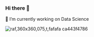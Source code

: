 ### Hi there 👋

🔭 I’m currently working on Data Science

![raf,360x360,075,t,fafafa ca443f4786](https://github.com/AKesh92/AKesh92/assets/163046821/9a3b548f-3be0-4fd9-8523-633be51e42b1)



<!--
**AKesh92/AKesh92** is a ✨ _special_ ✨ repository because its `README.md` (this file) appears on your GitHub profile.

Here are some ideas to get you started:

- 🔭 I’m currently working on ...
- 🌱 I’m currently learning ...
- 👯 I’m looking to collaborate on ...
- 🤔 I’m looking for help with ...
- 💬 Ask me about ...
- 📫 How to reach me: ...
- 😄 Pronouns: ...
- ⚡ Fun fact: ...
-->
